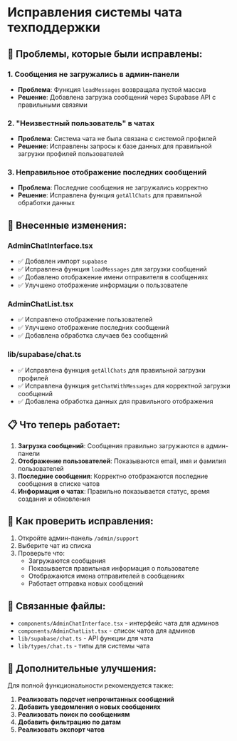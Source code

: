 # Исправления системы чата техподдержки

## 🐛 Проблемы, которые были исправлены:

### 1. Сообщения не загружались в админ-панели
- **Проблема**: Функция `loadMessages` возвращала пустой массив
- **Решение**: Добавлена загрузка сообщений через Supabase API с правильными связями

### 2. "Неизвестный пользователь" в чатах
- **Проблема**: Система чата не была связана с системой профилей
- **Решение**: Исправлены запросы к базе данных для правильной загрузки профилей пользователей

### 3. Неправильное отображение последних сообщений
- **Проблема**: Последние сообщения не загружались корректно
- **Решение**: Исправлена функция `getAllChats` для правильной обработки данных

## 🔧 Внесенные изменения:

### AdminChatInterface.tsx
- ✅ Добавлен импорт `supabase`
- ✅ Исправлена функция `loadMessages` для загрузки сообщений
- ✅ Добавлено отображение имени отправителя в сообщениях
- ✅ Улучшено отображение информации о пользователе

### AdminChatList.tsx
- ✅ Исправлено отображение пользователей
- ✅ Улучшено отображение последних сообщений
- ✅ Добавлена обработка случаев без сообщений

### lib/supabase/chat.ts
- ✅ Исправлена функция `getAllChats` для правильной загрузки профилей
- ✅ Исправлена функция `getChatWithMessages` для корректной загрузки сообщений
- ✅ Добавлена обработка данных для правильного отображения

## 📋 Что теперь работает:

1. **Загрузка сообщений**: Сообщения правильно загружаются в админ-панели
2. **Отображение пользователей**: Показываются email, имя и фамилия пользователей
3. **Последние сообщения**: Корректно отображаются последние сообщения в списке чатов
4. **Информация о чатах**: Правильно показывается статус, время создания и обновления

## 🚀 Как проверить исправления:

1. Откройте админ-панель `/admin/support`
2. Выберите чат из списка
3. Проверьте что:
   - Загружаются сообщения
   - Показывается правильная информация о пользователе
   - Отображаются имена отправителей в сообщениях
   - Работает отправка новых сообщений

## 🔗 Связанные файлы:

- `components/AdminChatInterface.tsx` - интерфейс чата для админов
- `components/AdminChatList.tsx` - список чатов для админов
- `lib/supabase/chat.ts` - API функции для чата
- `lib/types/chat.ts` - типы для системы чата

## 📝 Дополнительные улучшения:

Для полной функциональности рекомендуется также:

1. **Реализовать подсчет непрочитанных сообщений**
2. **Добавить уведомления о новых сообщениях**
3. **Реализовать поиск по сообщениям**
4. **Добавить фильтрацию по датам**
5. **Реализовать экспорт чатов** 